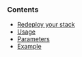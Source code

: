 <!-- post: -->


### Contents

*   [Redeploy your stack](#redeploy)
*   [Usage](#usage-redeploy)
*   [Parameters](#params-redeploy)
*   [Example](#example-redeploy)
    
   



